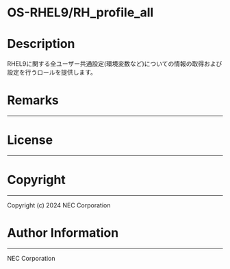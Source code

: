 OS-RHEL9/RH_profile_all
=======================================================
# Description
RHEL9に関する全ユーザー共通設定(環境変数など)についての情報の取得および設定を行うロールを提供します。

# Remarks
-------

# License
-------

# Copyright
---------
Copyright (c) 2024 NEC Corporation

# Author Information
------------------
NEC Corporation
